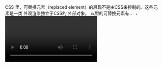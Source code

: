 CSS 里，可替换元素（replaced element）的展现不是由CSS来控制的。这些元素是一类 外观渲染独立于CSS的 外部对象。 典型的可替换元素有 <img>、 <object>、 <video> 和 表单元素，如<textarea>、 <input> 。 某些元素只在一些特殊情况下表现为可替换元素，例如 <audio> 和 <canvas> 。 通过 CSS content 属性来插入的对象 被称作 匿名可替换元素（anonymous replaced elements）。
CSS在某些情况下会对可替换元素做特殊处理，比如计算外边距和一些auto值。
需要注意的是，一部分（并非全部）可替换元素，本身具有尺寸和基线（baseline），会被像vertical-align之类的一些 CSS 属性用到。

作者：TravisW
链接：https://www.jianshu.com/p/a2853f7d4e60
来源：简书
著作权归作者所有。商业转载请联系作者获得授权，非商业转载请注明出处。











<img src=xxx.jpg>
我们并没有在标签中写⼊任何内容，那它的内容从哪⾥来的呢？
是浏览器去下载 src 属性给到的图⽚，并⽤该图⽚资源替换掉 img 标签，⽽且浏览器在下载前并不知道图⽚的宽⾼。所以，可替换元素⽐较特殊，它的宽⾼是由其加载的内容决定的。（当然 CSS 可以覆盖其样式）

看过上⾯的例⼦之后我们再来理解概念性的知识就⽐较容易了。
可替换元素（replaced element）的展现效果不是由 CSS 来控制的。这些元素是⼀种外部对象，它们外观的渲可替换元素（replaced element）的展现效果不是由 CSS 来控制的。这些元素是⼀种外部对象，它们外观的渲
染，是独⽴于 CSS 的。
简单来说，它们的内容不受当前⽂档的样式的影响。CSS 可以影响可替换元素的位置，但不会影响到可替换元素⾃⾝的内容。
典型的可替换元素有 iframe,video,embed,img，还有⼀些元素仅在特定情况下被作为可替换元素处理，⽐如 input

